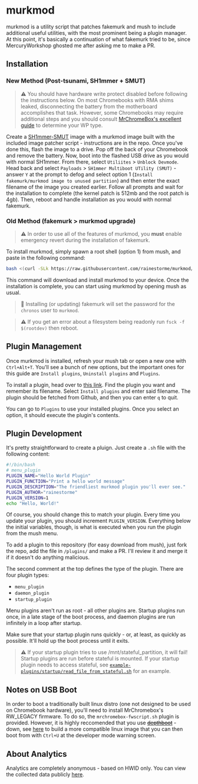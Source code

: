 # murkmod

murkmod is a utility script that patches fakemurk and mush to include additional useful utilities, with the most prominent being a plugin manager. At this point, it's basically a continuation of what fakemurk tried to be, since MercuryWorkshop ghosted me after asking me to make a PR. 

## Installation

### New Method (Post-tsunami, SH1mmer + SMUT)

> ⚠ You should have hardware write protect disabled before following the instructions below. On most Chromebooks with RMA shims leaked, disconnecting the battery from the motherboard accomplishes that task. However, some Chromebooks may require additional steps and you should consult [MrChromeBox's excellent guide](https://mrchromebox.tech/#devices) to determine your WP type.

Create a [SH1mmer-SMUT](https://github.com/cognito-inc-real/sh1mmer-smut) image with a murkmod image built with the included image patcher script - instructions are in the repo. Once you've done this, flash the image to a drive. Pop off the back of your Chromebook and remove the battery. Now, boot into the flashed USB drive as you would with normal SH1mmer. From there, select `Utiliites` > `Unblock Devmode`. Head back and select `Payloads` > `SH1mmer Multiboot UTility (SMUT)` - answer `Y` at the prompt to defog and select option 1 (`Install fakemurk/murkmod image to unused partition`) and then enter the exact filename of the image you created earlier. Follow all prompts and wait for the installation to complete (the kernel patch is 512mb and the root patch is 4gb). Then, reboot and handle installation as you would with normal fakemurk. 

### Old Method (fakemurk > murkmod upgrade)

> ⚠ In order to use all of the features of murkmod, you **must** enable emergency revert during the installation of fakemurk.

To install murkmod, simply spawn a root shell (option 1) from mush, and paste in the following command:

```sh
bash <(curl -SLk https://raw.githubusercontent.com/rainestorme/murkmod/main/murkmod.sh)
```

This command will download and install murkmod to your device. Once the installation is complete, you can start using murkmod by opening mush as usual.

> 📝 Installing (or updating) fakemurk will set the password for the `chronos` user to `murkmod`.

> ⚠ If you get an error about a filesystem being readonly run `fsck -f $(rootdev)` then reboot.

## Plugin Management
Once murkmod is installed, refresh your mush tab or open a new one with `Ctrl+Alt+T`. You'll see a bunch of new options, but the important ones for this guide are `Install plugins`, `Uninstall plugins` and `Plugins`.

To install a plugin, head over to [this link](https://github.com/rainestorme/murkmod/tree/main/plugins). Find the plugin you want and remember its filename. Select `Install plugins` and enter said filename. The plugin should be fetched from Github, and then you can enter `q` to quit.

You can go to `Plugins` to use your installed plugins. Once you select an option, it should execute the plugin's contents.

## Plugin Development
It's pretty straightforward to create a pluign. Just create a `.sh` file with the following content:

```sh
#!/bin/bash
# menu_plugin
PLUGIN_NAME="Hello World Plugin"
PLUGIN_FUNCTION="Print a hello world message"
PLUGIN_DESCRIPTION="The friendliest murkmod plugin you'll ever see."
PLUGIN_AUTHOR="rainestorme"
PLUGIN_VERSION=1
echo "Hello, World!"
```

Of course, you should change this to match your plugin. Every time you update your plugin, you should increment `PLUGIN_VERSION`. Everything below the initial variables, though, is what is executed when you run the plugin from the mush menu.

To add a plugin to this repository (for easy download from mush), just fork the repo, add the file in `/plugins/` and make a PR. I'll review it and merge it if it doesn't do anything malicious.

The second comment at the top defines the type of the plugin. There are four plugin types:

- `menu_plugin`
- `daemon_plugin`
- `startup_plugin`

Menu plugins aren't run as root - all other plugins are. Startup plugins run once, in a late stage of the boot process, and daemon plugins are run infinitely in a loop after startup.

Make sure that your startup plugin runs quickly - or, at least, as quickly as possible. It'll hold up the boot process until it exits. 

> ⚠ If your startup plugin tries to use /mnt/stateful_partition, it will fail! Startup plugins are run before stateful is mounted. If your startup plugin needs to access stateful, see [`example-plugins/startup/read_file_from_stateful.sh`](https://github.com/rainestorme/murkmod/blob/main/example-plugins/startup/read_file_from_stateful.sh) for an example.

## Notes on USB Boot

In order to boot a traditionally built linux distro (one not designed to be used on Chromebook hardware), you'll need to install MrChromebox's RW_LEGACY firmware. To do so, the `mrchromebox-fwscript.sh` plugin is provided. However, it is highly reccomended that you use ~~[depthboot](https://eupnea-linux.github.io/docs/depthboot/requirements)~~ - down, see [here](https://github.com/eupnea-linux-backup) to build a more compatible linux image that you can then boot from with `Ctrl+U` at the developer mode warning screen.

## About Analytics

Analytics are completely anonymous - based on HWID only. You can view the collected data publicly [here](https://murkmod-analytics.besthaxer.repl.co/).
